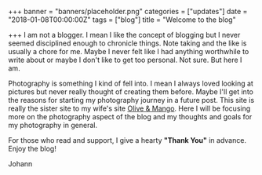 +++
banner = "banners/placeholder.png"
categories = ["updates"]
date = "2018-01-08T00:00:00Z"
tags = ["blog"]
title = "Welcome to the blog"

+++
I am not a blogger. I mean I like the concept of blogging but I never seemed disciplined enough to chronicle things. Note taking and the like is usually a chore for me. Maybe I never felt like I had anything worthwhile to write about or maybe I don't like to get too personal. Not sure. But here I am.  

Photography is something I kind of fell into. I mean I always loved looking at pictures but never really thought of creating them before. Maybe I'll get into the reasons for starting my photography journey in a future post. This site is really the sister site to my wife's site [Olive & Mango](https://www.oliveandmango.com/). Here I will be focusing more on the photography aspect of the blog and my thoughts and goals for my photography in general.  

For those who read and support, I give a hearty **"Thank You"** in advance. Enjoy the blog!

Johann
